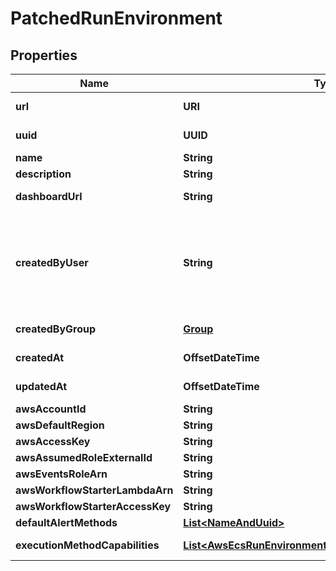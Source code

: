 

# PatchedRunEnvironment


## Properties

Name | Type | Description | Notes
------------ | ------------- | ------------- | -------------
**url** | **URI** |  |  [optional] [readonly]
**uuid** | **UUID** |  |  [optional] [readonly]
**name** | **String** |  |  [optional]
**description** | **String** |  |  [optional]
**dashboardUrl** | **String** |  |  [optional] [readonly]
**createdByUser** | **String** | Required. 150 characters or fewer. Letters, digits and @/./+/-/_ only. |  [optional] [readonly]
**createdByGroup** | [**Group**](Group.md) |  |  [optional] [readonly]
**createdAt** | **OffsetDateTime** |  |  [optional] [readonly]
**updatedAt** | **OffsetDateTime** |  |  [optional] [readonly]
**awsAccountId** | **String** |  |  [optional]
**awsDefaultRegion** | **String** |  |  [optional]
**awsAccessKey** | **String** |  |  [optional]
**awsAssumedRoleExternalId** | **String** |  |  [optional]
**awsEventsRoleArn** | **String** |  |  [optional]
**awsWorkflowStarterLambdaArn** | **String** |  |  [optional]
**awsWorkflowStarterAccessKey** | **String** |  |  [optional]
**defaultAlertMethods** | [**List&lt;NameAndUuid&gt;**](NameAndUuid.md) |  |  [optional]
**executionMethodCapabilities** | [**List&lt;AwsEcsRunEnvironmentExecutionMethodCapability&gt;**](AwsEcsRunEnvironmentExecutionMethodCapability.md) |  |  [optional] [readonly]



